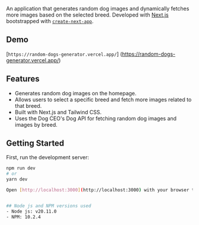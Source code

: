 
An application that generates random dog images and dynamically fetches more images based on the selected breed. Developed with [Next.js](https://nextjs.org/) bootstrapped with [`create-next-app`](https://github.com/vercel/next.js/tree/canary/packages/create-next-app).

## Demo 

[`https://random-dogs-generator.vercel.app/`] (https://random-dogs-generator.vercel.app/)

## Features
- Generates random dog images on the homepage.
- Allows users to select a specific breed and fetch more images related to that breed.
- Built with Next.js and Tailwind CSS.
- Uses the Dog CEO's Dog API for fetching random dog images and images by breed.

## Getting Started
First, run the development server:

```bash
npm run dev
# or
yarn dev

Open [http://localhost:3000](http://localhost:3000) with your browser to see the result.


## Node js and NPM versions used
- Node js: v20.11.0
- NPM: 10.2.4
